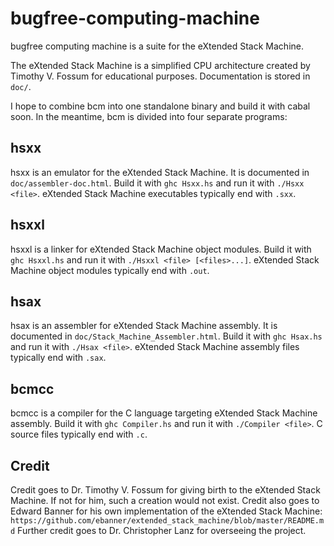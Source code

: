 bugfree-computing-machine
=========================

bugfree computing machine is a suite for the eXtended Stack Machine. 

The eXtended Stack Machine is a simplified CPU architecture created by Timothy 
V. Fossum for educational purposes. Documentation is stored in `doc/`. 

I hope to combine bcm into one standalone binary and build it with cabal soon.
In the meantime, bcm is divided into four separate programs: 

hsxx
----

hsxx is an emulator for the eXtended Stack Machine. It is documented in 
`doc/assembler-doc.html`. Build it with `ghc Hsxx.hs` and run it with 
`./Hsxx <file>`. eXtended Stack Machine executables typically end with `.sxx`.

hsxxl
-----

hsxxl is a linker for eXtended Stack Machine object modules. Build it with 
`ghc Hsxxl.hs` and run it with `./Hsxxl <file> [<files>...]`. eXtended Stack 
Machine object modules typically end with `.out`.

hsax
----

hsax is an assembler for eXtended Stack Machine assembly. It is documented in 
`doc/Stack_Machine_Assembler.html`. Build it with `ghc Hsax.hs` and run it with 
`./Hsax <file>`. eXtended Stack Machine assembly files typically end with 
`.sax`.

bcmcc
-----

bcmcc is a compiler for the C language targeting eXtended Stack Machine 
assembly. Build it with `ghc Compiler.hs` and run it with `./Compiler <file>`.
C source files typically end with `.c`. 

Credit
------

Credit goes to Dr. Timothy V. Fossum for giving birth to the eXtended Stack
Machine. If not for him, such a creation would not exist. Credit also goes to
Edward Banner for his own implementation of the eXtended Stack Machine: 
`https://github.com/ebanner/extended_stack_machine/blob/master/README.md`
Further credit goes to Dr. Christopher Lanz for overseeing the project.

